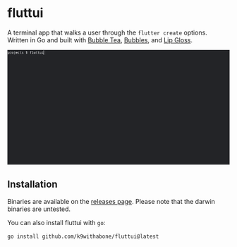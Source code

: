 # fluttui

A terminal app that walks a user through the `flutter create` options.
Written in Go and built with [Bubble Tea](https://github.com/charmbracelet/bubbletea), [Bubbles](https://github.com/charmbracelet/bubbles), and [Lip Gloss](https://github.com/charmbracelet/lipgloss).

![demo](assets/fluttui_demo.gif)

## Installation

Binaries are available on the [releases page](https://github.com/k9withabone/fluttui/releases). Please note that the darwin binaries are untested.

You can also install fluttui with `go`:
```
go install github.com/k9withabone/fluttui@latest
```
